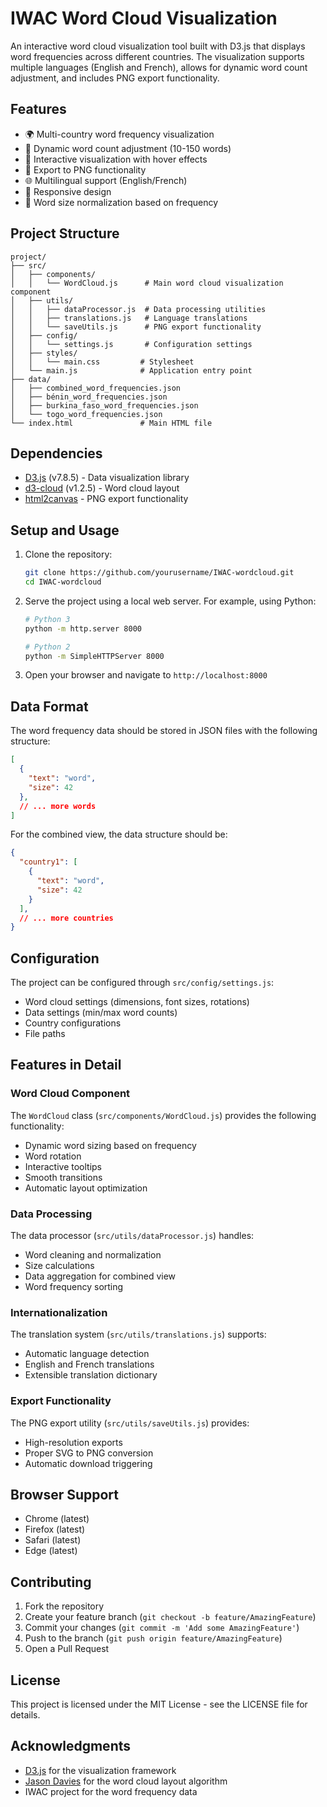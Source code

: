# IWAC Word Cloud Visualization

An interactive word cloud visualization tool built with D3.js that displays word frequencies across different countries. The visualization supports multiple languages (English and French), allows for dynamic word count adjustment, and includes PNG export functionality.

## Features

- 🌍 Multi-country word frequency visualization
- 🔄 Dynamic word count adjustment (10-150 words)
- 🎨 Interactive visualization with hover effects
- 💾 Export to PNG functionality
- 🌐 Multilingual support (English/French)
- 📱 Responsive design
- 🎯 Word size normalization based on frequency

## Project Structure

```
project/
├── src/
│   ├── components/
│   │   └── WordCloud.js      # Main word cloud visualization component
│   ├── utils/
│   │   ├── dataProcessor.js  # Data processing utilities
│   │   ├── translations.js   # Language translations
│   │   └── saveUtils.js      # PNG export functionality
│   ├── config/
│   │   └── settings.js       # Configuration settings
│   ├── styles/
│   │   └── main.css         # Stylesheet
│   └── main.js              # Application entry point
├── data/
│   ├── combined_word_frequencies.json
│   ├── bénin_word_frequencies.json
│   ├── burkina_faso_word_frequencies.json
│   └── togo_word_frequencies.json
└── index.html               # Main HTML file
```

## Dependencies

- [D3.js](https://d3js.org/) (v7.8.5) - Data visualization library
- [d3-cloud](https://github.com/jasondavies/d3-cloud) (v1.2.5) - Word cloud layout
- [html2canvas](https://html2canvas.hertzen.com/) - PNG export functionality

## Setup and Usage

1. Clone the repository:
   ```bash
   git clone https://github.com/yourusername/IWAC-wordcloud.git
   cd IWAC-wordcloud
   ```

2. Serve the project using a local web server. For example, using Python:
   ```bash
   # Python 3
   python -m http.server 8000
   
   # Python 2
   python -m SimpleHTTPServer 8000
   ```

3. Open your browser and navigate to `http://localhost:8000`

## Data Format

The word frequency data should be stored in JSON files with the following structure:

```json
[
  {
    "text": "word",
    "size": 42
  },
  // ... more words
]
```

For the combined view, the data structure should be:

```json
{
  "country1": [
    {
      "text": "word",
      "size": 42
    }
  ],
  // ... more countries
}
```

## Configuration

The project can be configured through `src/config/settings.js`:

- Word cloud settings (dimensions, font sizes, rotations)
- Data settings (min/max word counts)
- Country configurations
- File paths

## Features in Detail

### Word Cloud Component

The `WordCloud` class (`src/components/WordCloud.js`) provides the following functionality:

- Dynamic word sizing based on frequency
- Word rotation
- Interactive tooltips
- Smooth transitions
- Automatic layout optimization

### Data Processing

The data processor (`src/utils/dataProcessor.js`) handles:

- Word cleaning and normalization
- Size calculations
- Data aggregation for combined view
- Word frequency sorting

### Internationalization

The translation system (`src/utils/translations.js`) supports:

- Automatic language detection
- English and French translations
- Extensible translation dictionary

### Export Functionality

The PNG export utility (`src/utils/saveUtils.js`) provides:

- High-resolution exports
- Proper SVG to PNG conversion
- Automatic download triggering

## Browser Support

- Chrome (latest)
- Firefox (latest)
- Safari (latest)
- Edge (latest)

## Contributing

1. Fork the repository
2. Create your feature branch (`git checkout -b feature/AmazingFeature`)
3. Commit your changes (`git commit -m 'Add some AmazingFeature'`)
4. Push to the branch (`git push origin feature/AmazingFeature`)
5. Open a Pull Request

## License

This project is licensed under the MIT License - see the LICENSE file for details.

## Acknowledgments

- [D3.js](https://d3js.org/) for the visualization framework
- [Jason Davies](https://github.com/jasondavies/d3-cloud) for the word cloud layout algorithm
- IWAC project for the word frequency data